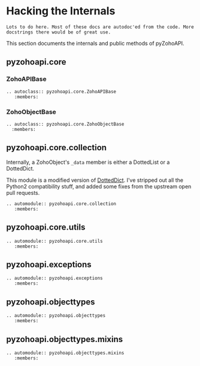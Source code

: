 # Hacking the Internals

```{todo}
Lots to do here. Most of these docs are autodoc'ed from the code. More
docstrings there would be of great use.
```

This section documents the internals and public methods of pyZohoAPI.

## pyzohoapi.core

### ZohoAPIBase

```{eval-rst}
.. autoclass:: pyzohoapi.core.ZohoAPIBase
   :members:
```

### ZohoObjectBase

```{eval-rst}
.. autoclass:: pyzohoapi.core.ZohoObjectBase
  :members:
```

## pyzohoapi.core.collection

Internally, a ZohoObject's `_data` member is either a DottedList or a DottedDict.

This module is a modified version of
[DottedDict](https://github.com/carlosescri/DottedDict). I've stripped out all
the Python2 compatibility stuff, and added some fixes from the upstream open
pull requests.

```{eval-rst}
.. automodule:: pyzohoapi.core.collection
   :members:
```

## pyzohoapi.core.utils

```{eval-rst}
.. automodule:: pyzohoapi.core.utils
   :members:
```

## pyzohoapi.exceptions

```{eval-rst}
.. automodule:: pyzohoapi.exceptions
   :members:
```

## pyzohoapi.objecttypes

```{eval-rst}
.. automodule:: pyzohoapi.objecttypes
   :members:
```

## pyzohoapi.objecttypes.mixins

```{eval-rst}
.. automodule:: pyzohoapi.objecttypes.mixins
   :members:
```
